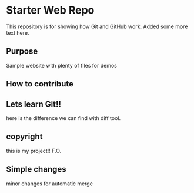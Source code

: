 # Starter Web Repo

This repository is for showing how Git and GitHub work. Added some more text here. 

## Purpose

Sample website with plenty of files for demos

## How to contribute

## Lets learn Git!!

here is the difference we can find with diff tool.

## copyright
this is my project!! F.O.

## Simple changes
minor changes for automatic merge
